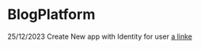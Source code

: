 # BlogPlatform
25/12/2023 
Create New app with Identity for user
[a linke](https://learn.microsoft.com/en-us/aspnet/core/security/authentication/identity?view=aspnetcore-7.0&tabs=visual-studio)

